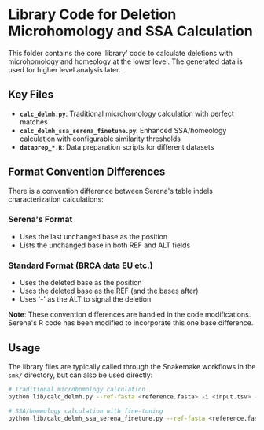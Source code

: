 # Library Code for Deletion Microhomology and SSA Calculation

This folder contains the core 'library' code to calculate deletions with microhomology and homeology at the lower level. The generated data is used for higher level analysis later.

## Key Files

- **`calc_delmh.py`**: Traditional microhomology calculation with perfect matches
- **`calc_delmh_ssa_serena_finetune.py`**: Enhanced SSA/homeology calculation with configurable similarity thresholds
- **`dataprep_*.R`**: Data preparation scripts for different datasets

## Format Convention Differences

There is a convention difference between Serena's table indels characterization calculations:

### Serena's Format
- Uses the last unchanged base as the position
- Lists the unchanged base in both REF and ALT fields

### Standard Format (BRCA data EU etc.)
- Uses the deleted base as the position
- Uses the deleted base as the REF (and the bases after)
- Uses '-' as the ALT to signal the deletion

**Note**: These convention differences are handled in the code modifications. Serena's R code has been modified to incorporate this one base difference.

## Usage

The library files are typically called through the Snakemake workflows in the `smk/` directory, but can also be used directly:

```bash
# Traditional microhomology calculation
python lib/calc_delmh.py --ref-fasta <reference.fasta> -i <input.tsv> -o <output.tsv>

# SSA/homeology calculation with fine-tuning
python lib/calc_delmh_ssa_serena_finetune.py --ref-fasta <reference.fasta> --homology-cutoff 0.8 -i <input.tsv> -o <output.tsv>
```